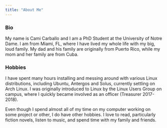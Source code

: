 ```yaml
---
title: "About Me"
---
```



### Bio

My name is Cami Carballo and I am a PhD Student at 
the University of Notre Dame. I am from Miami, FL, where I have lived 
my whole life with my big, loud family. My dad and his family are 
originally from Puerto Rico, while my mom and her family are from Cuba. 

### Hobbies

I have spent many hours installing and messing around with various Linux 
distributions, including Ubuntu, Antergos and Solus, currently settling 
on Arch Linux. I was originally introduced to Linux by the Linux Users 
Group on campus, where I quickly became involved as an officer (Treasurer 
2017-2018). 

Even though I spend almost all of my time on my computer working on some 
project or other, I do have other hobbies. I love to read, particularly 
fiction novels, listen to music, and spend time with my family and friends.
